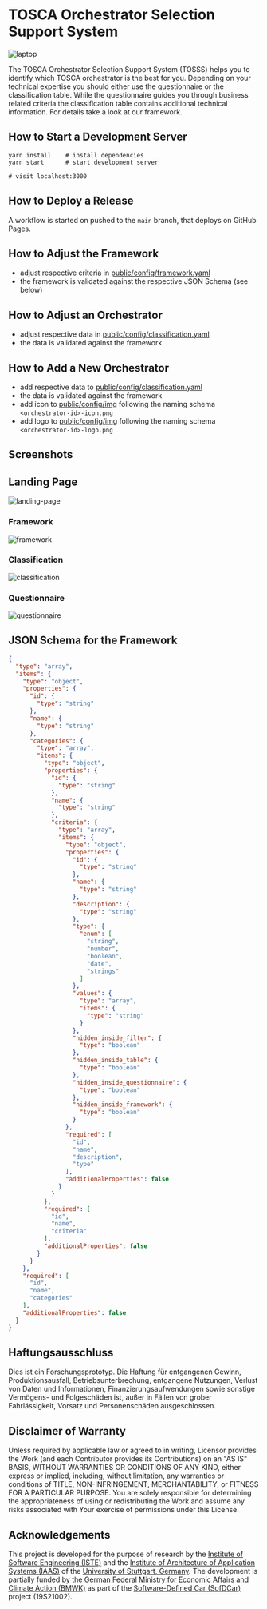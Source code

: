 # TOSCA Orchestrator Selection Support System

![laptop](assets/hero.png)

The TOSCA Orchestrator Selection Support System (TOSSS) helps you to identify which TOSCA orchestrator is the best for
you. Depending on your technical expertise you should either use the questionnaire or the classification table. While
the
questionnaire guides you through business related criteria the classification table contains additional technical
information. For details take a look at our framework.

## How to Start a Development Server

```shell
yarn install    # install dependencies
yarn start      # start development server

# visit localhost:3000
```

## How to Deploy a Release

A workflow is started on pushed to the `main` branch, that deploys on GitHub Pages.

## How to Adjust the Framework

- adjust respective criteria in [public/config/framework.yaml](public/config/framework.yaml)
- the framework is validated against the respective JSON Schema (see below)

## How to Adjust an Orchestrator

- adjust respective data in [public/config/classification.yaml](public/config/classification.yaml)
- the data is validated against the framework

## How to Add a New Orchestrator

- add respective data to [public/config/classification.yaml](public/config/classification.yaml)
- the data is validated against the framework
- add icon to [public/config/img](public/config/img) following the naming schema `<orchestrator-id>-icon.png`
- add logo to [public/config/img](public/config/img) following the naming schema `<orchestrator-id>-logo.png`

## Screenshots

## Landing Page

![landing-page](assets/landing-page.png)

### Framework

![framework](assets/framework.png)

### Classification

![classification](assets/classification.png)

### Questionnaire

![questionnaire](assets/questionnaire.png)

## JSON Schema for the Framework

```json
{
  "type": "array",
  "items": {
    "type": "object",
    "properties": {
      "id": {
        "type": "string"
      },
      "name": {
        "type": "string"
      },
      "categories": {
        "type": "array",
        "items": {
          "type": "object",
          "properties": {
            "id": {
              "type": "string"
            },
            "name": {
              "type": "string"
            },
            "criteria": {
              "type": "array",
              "items": {
                "type": "object",
                "properties": {
                  "id": {
                    "type": "string"
                  },
                  "name": {
                    "type": "string"
                  },
                  "description": {
                    "type": "string"
                  },
                  "type": {
                    "enum": [
                      "string",
                      "number",
                      "boolean",
                      "date",
                      "strings"
                    ]
                  },
                  "values": {
                    "type": "array",
                    "items": {
                      "type": "string"
                    }
                  },
                  "hidden_inside_filter": {
                    "type": "boolean"
                  },
                  "hidden_inside_table": {
                    "type": "boolean"
                  },
                  "hidden_inside_questionnaire": {
                    "type": "boolean"
                  },
                  "hidden_inside_framework": {
                    "type": "boolean"
                  }
                },
                "required": [
                  "id",
                  "name",
                  "description",
                  "type"
                ],
                "additionalProperties": false
              }
            }
          },
          "required": [
            "id",
            "name",
            "criteria"
          ],
          "additionalProperties": false
        }
      }
    },
    "required": [
      "id",
      "name",
      "categories"
    ],
    "additionalProperties": false
  }
}
```

## Haftungsausschluss

Dies ist ein Forschungsprototyp. Die Haftung für entgangenen Gewinn, Produktionsausfall, Betriebsunterbrechung,
entgangene Nutzungen, Verlust von Daten und Informationen, Finanzierungsaufwendungen sowie sonstige Vermögens- und
Folgeschäden ist, außer in Fällen von grober Fahrlässigkeit, Vorsatz und Personenschäden ausgeschlossen.

## Disclaimer of Warranty

Unless required by applicable law or agreed to in writing, Licensor provides the Work (and each Contributor provides its
Contributions) on an "AS IS" BASIS, WITHOUT WARRANTIES OR CONDITIONS OF ANY KIND, either express or implied, including,
without limitation, any warranties or conditions of TITLE, NON-INFRINGEMENT, MERCHANTABILITY, or FITNESS FOR A
PARTICULAR PURPOSE. You are solely responsible for determining the appropriateness of using or redistributing the Work
and assume any risks associated with Your exercise of permissions under this License.


## Acknowledgements

This project is developed for the purpose of research by the [Institute of Software Engineering (ISTE)](https://www.iste.uni-stuttgart.de) and the [Institute of Architecture of Application Systems (IAAS)](https://www.iaas.uni-stuttgart.de) of the [University of Stuttgart, Germany](https://www.uni-stuttgart.de).
The development is partially funded by the [German Federal Ministry for Economic Affairs and Climate Action (BMWK)](https://www.bmwk.de/Navigation/EN/Home/home.html) as part of the [Software-Defined Car (SofDCar)](https://sofdcar.de) project (19S21002).
